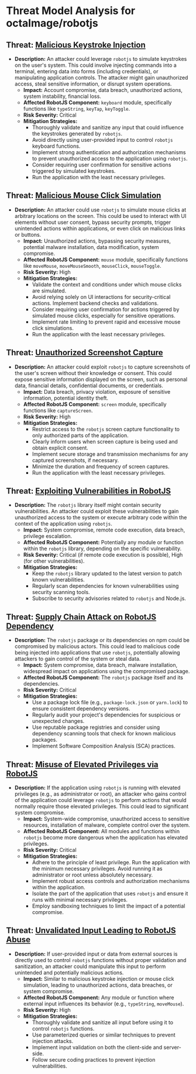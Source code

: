 # Threat Model Analysis for octalmage/robotjs

## Threat: [Malicious Keystroke Injection](./threats/malicious_keystroke_injection.md)

*   **Description:** An attacker could leverage `robotjs` to simulate keystrokes on the user's system. This could involve injecting commands into a terminal, entering data into forms (including credentials), or manipulating application controls. The attacker might gain unauthorized access, steal sensitive information, or disrupt system operations.
    *   **Impact:**  Account compromise, data breach, unauthorized actions, system instability, financial loss.
    *   **Affected RobotJS Component:** `keyboard` module, specifically functions like `typeString`, `keyTap`, `keyToggle`.
    *   **Risk Severity:** Critical
    *   **Mitigation Strategies:**
        *   Thoroughly validate and sanitize any input that could influence the keystrokes generated by `robotjs`.
        *   Avoid directly using user-provided input to control `robotjs` keyboard functions.
        *   Implement strong authentication and authorization mechanisms to prevent unauthorized access to the application using `robotjs`.
        *   Consider requiring user confirmation for sensitive actions triggered by simulated keystrokes.
        *   Run the application with the least necessary privileges.

## Threat: [Malicious Mouse Click Simulation](./threats/malicious_mouse_click_simulation.md)

*   **Description:** An attacker could use `robotjs` to simulate mouse clicks at arbitrary locations on the screen. This could be used to interact with UI elements without user consent, bypass security prompts, trigger unintended actions within applications, or even click on malicious links or buttons.
    *   **Impact:** Unauthorized actions, bypassing security measures, potential malware installation, data modification, system compromise.
    *   **Affected RobotJS Component:** `mouse` module, specifically functions like `moveMouse`, `moveMouseSmooth`, `mouseClick`, `mouseToggle`.
    *   **Risk Severity:** High
    *   **Mitigation Strategies:**
        *   Validate the context and conditions under which mouse clicks are simulated.
        *   Avoid relying solely on UI interactions for security-critical actions. Implement backend checks and validations.
        *   Consider requiring user confirmation for actions triggered by simulated mouse clicks, especially for sensitive operations.
        *   Implement rate limiting to prevent rapid and excessive mouse click simulations.
        *   Run the application with the least necessary privileges.

## Threat: [Unauthorized Screenshot Capture](./threats/unauthorized_screenshot_capture.md)

*   **Description:** An attacker could exploit `robotjs` to capture screenshots of the user's screen without their knowledge or consent. This could expose sensitive information displayed on the screen, such as personal data, financial details, confidential documents, or credentials.
    *   **Impact:** Data breach, privacy violation, exposure of sensitive information, potential identity theft.
    *   **Affected RobotJS Component:** `screen` module, specifically functions like `captureScreen`.
    *   **Risk Severity:** High
    *   **Mitigation Strategies:**
        *   Restrict access to the `robotjs` screen capture functionality to only authorized parts of the application.
        *   Clearly inform users when screen capture is being used and obtain explicit consent.
        *   Implement secure storage and transmission mechanisms for any captured screenshots, if necessary.
        *   Minimize the duration and frequency of screen captures.
        *   Run the application with the least necessary privileges.

## Threat: [Exploiting Vulnerabilities in RobotJS](./threats/exploiting_vulnerabilities_in_robotjs.md)

*   **Description:**  The `robotjs` library itself might contain security vulnerabilities. An attacker could exploit these vulnerabilities to gain unauthorized access to the system or execute arbitrary code within the context of the application using `robotjs`.
    *   **Impact:** System compromise, remote code execution, data breach, privilege escalation.
    *   **Affected RobotJS Component:**  Potentially any module or function within the `robotjs` library, depending on the specific vulnerability.
    *   **Risk Severity:** Critical (if remote code execution is possible), High (for other vulnerabilities).
    *   **Mitigation Strategies:**
        *   Keep the `robotjs` library updated to the latest version to patch known vulnerabilities.
        *   Regularly scan dependencies for known vulnerabilities using security scanning tools.
        *   Subscribe to security advisories related to `robotjs` and Node.js.

## Threat: [Supply Chain Attack on RobotJS Dependency](./threats/supply_chain_attack_on_robotjs_dependency.md)

*   **Description:** The `robotjs` package or its dependencies on npm could be compromised by malicious actors. This could lead to malicious code being injected into applications that use `robotjs`, potentially allowing attackers to gain control of the system or steal data.
    *   **Impact:** System compromise, data breach, malware installation, widespread impact on applications using the compromised package.
    *   **Affected RobotJS Component:** The `robotjs` package itself and its dependencies.
    *   **Risk Severity:** Critical
    *   **Mitigation Strategies:**
        *   Use a package lock file (e.g., `package-lock.json` or `yarn.lock`) to ensure consistent dependency versions.
        *   Regularly audit your project's dependencies for suspicious or unexpected changes.
        *   Use reputable package registries and consider using dependency scanning tools that check for known malicious packages.
        *   Implement Software Composition Analysis (SCA) practices.

## Threat: [Misuse of Elevated Privileges via RobotJS](./threats/misuse_of_elevated_privileges_via_robotjs.md)

*   **Description:** If the application using `robotjs` is running with elevated privileges (e.g., as administrator or root), an attacker who gains control of the application could leverage `robotjs` to perform actions that would normally require those elevated privileges. This could lead to significant system compromise.
    *   **Impact:** System-wide compromise, unauthorized access to sensitive resources, installation of malware, complete control over the system.
    *   **Affected RobotJS Component:** All modules and functions within `robotjs` become more dangerous when the application has elevated privileges.
    *   **Risk Severity:** Critical
    *   **Mitigation Strategies:**
        *   Adhere to the principle of least privilege. Run the application with the minimum necessary privileges. Avoid running it as administrator or root unless absolutely necessary.
        *   Implement robust access controls and authorization mechanisms within the application.
        *   Isolate the part of the application that uses `robotjs` and ensure it runs with minimal necessary privileges.
        *   Employ sandboxing techniques to limit the impact of a potential compromise.

## Threat: [Unvalidated Input Leading to RobotJS Abuse](./threats/unvalidated_input_leading_to_robotjs_abuse.md)

*   **Description:** If user-provided input or data from external sources is directly used to control `robotjs` functions without proper validation and sanitization, an attacker could manipulate this input to perform unintended and potentially malicious actions.
    *   **Impact:**  Similar to malicious keystroke injection or mouse click simulation, leading to unauthorized actions, data breaches, or system compromise.
    *   **Affected RobotJS Component:**  Any module or function where external input influences its behavior (e.g., `typeString`, `moveMouse`).
    *   **Risk Severity:** High
    *   **Mitigation Strategies:**
        *   Thoroughly validate and sanitize all input before using it to control `robotjs` functions.
        *   Use parameterized queries or similar techniques to prevent injection attacks.
        *   Implement input validation on both the client-side and server-side.
        *   Follow secure coding practices to prevent injection vulnerabilities.


